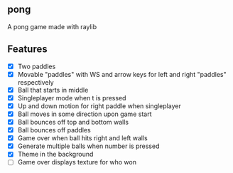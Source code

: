 pong
----

A pong game made with raylib

Features
--------

- [x] Two paddles
- [x] Movable "paddles" with WS and arrow keys for left and right "paddles" respectively
- [x] Ball that starts in middle
- [x] Singleplayer mode when t is pressed
- [x] Up and down motion for right paddle when singleplayer
- [x] Ball moves in some direction upon game start
- [x] Ball bounces off top and bottom walls
- [x] Ball bounces off paddles
- [x] Game over when ball hits right and left walls
- [x] Generate multiple balls when number is pressed
- [x] Theme in the background
- [ ] Game over displays texture for who won
